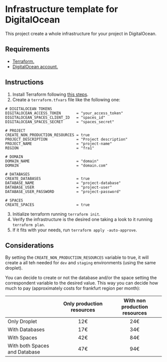 # Infrastructure template for DigitalOcean

This project create a whole infrastructure for your project in DigitalOcean.

## Requirements
- [Terraform.](https://developer.hashicorp.com/terraform)
- [DigitalOcean account.](https://m.do.co/c/09d0426d7d1f)

## Instructions
1. Install Terraform following [this steps](https://developer.hashicorp.com/terraform/tutorials/aws-get-started/install-cli#install-terraform).
2. Create a `terraform.tfvars` file like the following one:

```
# DIGITALOCEAN TOKENS
DIGITALOCEAN_ACCESS_TOKEN       = "your_access_token"
DIGITALOCEAN_SPACES_CLIENT_ID   = "spaces_id"
DIGITALOCEAN_SPACES_SECRET      = "spaces_secret"

# PROJECT
CREATE_NON_PRODUCTION_RESOURCES = true
PROJECT_DESCRIPTION             = "Project description"
PROJECT_NAME                    = "project-name"
REGION                          = "fra1"

# DOMAIN
DOMAIN_NAME                     = "domain"
DOMAIN                          = "domain.com"

# DATABASES
CREATE_DATABASES                = true
DATABASE_NAME                   = "project-database"
DATABASE_USER                   = "project-user"
DATABASE_USER_PASSWORD          = "project-password"

# SPACES
CREATE_SPACES                   = true
```
3. Initialize terraform running `terraform init`.
4. Verify the infrastructure is the desired one taking a look to it running `terraform plan`.
5. If it fits with your needs, run `terraform apply -auto-approve`.

## Considerations

By setting the `CREATE_NON_PRODUCTION_RESOURCES` variable to true, it will create a all teh needed for `dev` and `staging` environments (using the same droplet).

You can decide to create or not the database and/or the space setting the correspondent variable to the desired value. This way you can decide how much to pay (approximately costs for frankfurt region per month):

||Only production resources|With non production resources|
|---|:---:|:---:|
|Only Droplet|12€|24€|
|With Databases|17€|34€|
|With Spaces|42€|84€|
|With both Spaces and Database|47€|94€|
